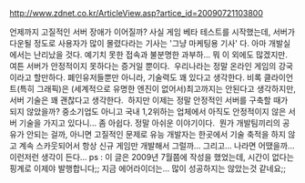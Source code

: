 <http://www.zdnet.co.kr/ArticleView.asp?artice_id=20090721103800>

언제까지 고질적인 서버 장애가 이어질까? 사실 게임 베타 테스트를 시작했는데, 서버가 다운될 정도로 사용자가 많이 몰렸다라는 기사는 '그냥 마케팅용 기사' 다. 아마 개발실에서는 난리났을 것다. 예기치 못한 접속과 불분명한 과부하... 뭐 이 외에도 많겠지만. 여튼 서버가 안정적이지 못하다는 증거일 뿐이다.
 우리나라는 정말 온라인 게임의 강국이라고 할만하다. 폐인유저들뿐만 아니라, 기술력도 꽤 있다고 생각한다. 비록 클라이언트(특히 그래픽)은 (세계적으로 유명한 엔진이 없어서)최고까지는 안된다고 생각하지만, 서버 기술은 꽤 괜찮다고 생각한다.
 하지만 이제는 정말 안정적인 서버를 구축할 때가 되지 않았을까? 중소기업도 아니고 국내 1,2위하는 업체에서 아직도 안정적이지 않은 서버 기술을 가지고 있다니... 좀 아쉽다. 정말 아쉬운 이야기이다.
 뭔가 개발팀끼리의 공유가 안되는 걸까, 아니면 고질적인 문제로 유능 개발자는 한곳에서 기술 축적을 하지 않고 계속 스카웃되어서 항상 신규 게임만 개발해서 그럴까... 그리고... 나라면 어땠을까... 이런저런 생각이 든다...
ps : 이 글은 2009년 7월쯤에 작성을 했었는데, 시간이 없다는 핑계로 이제야 발행합니다;; 지금 에어라이더는... 많이 성공하지는 않았는것 같네요;;

